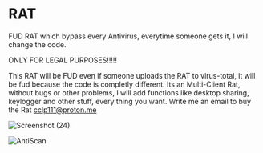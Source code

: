 # RAT
FUD RAT which bypass every Antivirus, everytime someone gets it, I will change the code.

ONLY FOR LEGAL PURPOSES!!!!!

This RAT will be FUD even if someone uploads the RAT to virus-total, it will be fud because the code is completly different.
Its an Multi-Client Rat, without bugs or other problems, I will add functions like desktop sharing, keylogger and other stuff, every thing you want.
Write me an email to buy the Rat cclp111@proton.me

![Screenshot (24)](https://user-images.githubusercontent.com/124306950/216447173-57695351-5a6a-41aa-994b-1275204a8a08.png)

![AntiScan](https://user-images.githubusercontent.com/124306950/216447196-d4f33f74-4c04-4cae-a489-5cc71134ed74.png)

